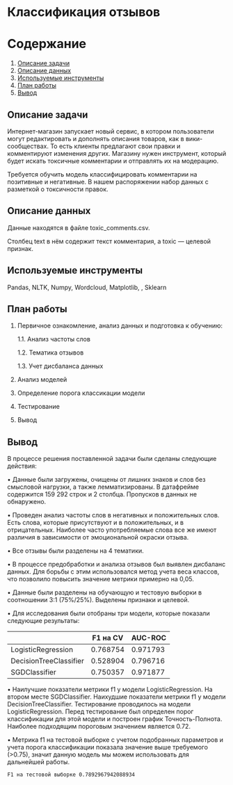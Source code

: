 # Классификация отзывов

# Содержание
1. [Описание задачи](https://github.com/avkrickaya/Portfolio/blob/main/Классификация%20отзывов/README.md#описание-задачи)
2. [Описание данных](https://github.com/avkrickaya/Portfolio/blob/main/Классификация%20отзывов/README.md#описание-данных)
3. [Используемые инструменты](https://github.com/avkrickaya/Portfolio/blob/main/Классификация%20отзывов/README.md#используемые-инструменты)
4. [План работы](https://github.com/avkrickaya/Portfolio/blob/main/Классификация%20отзывов/README.md#план-работы)
5. [Вывод](https://github.com/avkrickaya/Portfolio/blob/main/Классификация%20отзывов/README.md#вывод)

## Описание задачи 

Интернет-магазин запускает новый сервис, в котором пользователи могут редактировать и дополнять описания товаров, как в вики-сообществах. То есть клиенты предлагают свои правки и комментируют изменения других. Магазину нужен инструмент, который будет искать токсичные комментарии и отправлять их на модерацию.

Требуется обучить модель классифицировать комментарии на позитивные и негативные. В нашем распоряжении набор данных с разметкой о токсичности правок.

## Описание данных

Данные находятся в файле toxic_comments.csv.

Столбец text в нём содержит текст комментария, а toxic — целевой признак.


## Используемые инструменты 

 Pandas, NLTK, Numpy, Wordcloud, Matplotlib, , Sklearn

## План работы

1. Первичное ознакомление, анализ данных и подготовка к обучению:
   
     1.1. Анализ частоты слов
   
     1.2. Тематика отзывов
   
     1.3. Учет дисбаланса данных
   
2. Анализ моделей
3. Определение порога классикации модели
4. Тестирование
5. Вывод


## Вывод

В процессе решения поставленной задачи были сделаны следующие действия:


•	Данные были загружены, очищены от лишних знаков и слов без смысловой нагрузки, а также лемматизированы.  В датафрейме содержится 159 292 строк и 2 столбца. Пропусков в данных не обнаружено.


•	Проведен анализ частоты слов в негативных и положительных слов. Есть слова, которые присутствуют и в положительных, и в отрицательных. Наиболее часто употребляемые слова все же имеют различия в зависимости от эмоциональной окраски отзыва.


•	Все отзывы были разделены на 4 тематики.


•	В процессе предобработки и анализа отзывов был выявлен дисбаланс данных. Для борьбы с этим использовался метод учета веса классов, что позволило повысить значение метрики примерно на 0,05.


•	Данные были разделены на обучающую и тестовую выборки в соотношении 3:1 (75%/25%). Выделены признаки и целевой.


•	Для исследования были отобраны три модели, которые показали следующие результаты: 


|                           | F1 на CV | AUC-ROC  |
|---------------------------|----------|----------|
| LogisticRegression        | 0.768754 | 0.971793 |
| DecisionTreeClassifier    | 0.528904 | 0.796716 |
| SGDClassifier             | 0.750357 | 0.971877 |
                                        

•	Наилучшие показатели метрики f1 у модели LogisticRegression. На втором месте SGDClassifier. Наихудшие показатели метрики f1 у модели DecisionTreeClassifier.  Тестирование проводилось на модели LogisticRegression. Перед тестирование был определен порог классификации для этой модели и построен график Точность-Полнота. Наиболее подходящим пороговым значением является 0.72.


•	Метрика f1 на тестовой выборке с учетом подобранных параметров и учета порога классификации показала значение выше требуемого (>0.75), значит данную модель мы можем использовать для дальнейшей работы. 


    F1 на тестовой выборке 0.7892967942088934

